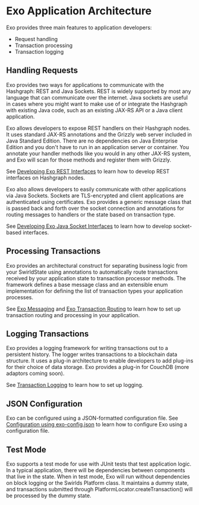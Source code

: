 Exo Application Architecture
============================
Exo provides three main features to application developers:
* Request handling
* Transaction processing
* Transaction logging

## Handling Requests
Exo provides two ways for applications to communicate with the Hashgraph:  REST and Java Sockets.  REST is widely supported by most any language that can communicate over the internet.  Java sockets are useful in cases where you might want to make use of or integrate the Hashgraph with existing Java code, such as an existing JAX-RS API or a Java client application.

Exo allows developers to expose REST handlers on their Hashgraph nodes.  It uses standard JAX-RS annotations and the Grizzly web server included in Java Standard Edition.  There are no dependencies on Java Enterprise Edition and you don't have to run in an application server or container.  You annotate your handler methods like you would in any other JAX-RS system, and Exo will scan for those methods and register them with Grizzly.

See [Developing Exo REST Interfaces](REST.md) to learn how to develop REST interfaces on Hashgraph nodes.

Exo also allows developers to easily communicate with other applications via Java Sockets.  Sockets are TLS-encrypted and client applications are authenticated using certificates.  Exo provides a generic message class that is passed back and forth over the socket connection and annotations for routing messages to handlers or the state based on transaction type.

See [Developing Exo Java Socket Interfaces](JavaSockets.md) to learn how to develop socket-based interfaces.

## Processing Transactions
Exo provides an architectural construct for separating business logic from your SwirldState using annotations to automatically route transactions received by your application state to transaction processor methods.  The framework defines a base message class and an extensible enum implementation for defining the list of transaction types your application processes.

See [Exo Messaging](Messaging.md) and [Exo Transaction Routing](TransactionRouting.md) to learn how to set up transaction routing and processing in your application.

## Logging Transactions
Exo provides a logging framework for writing transactions out to a persistent history.  The logger writes transactions to a blockchain data structure.  It uses a plug-in architecture to enable developers to add plug-ins for their choice of data storage.  Exo provides a plug-in for CouchDB (more adaptors coming soon).

See [Transaction Logging](TransactionLogging.md) to learn how to set up logging. 

## JSON Configuration
Exo can be configured using a JSON-formatted configuration file.  See [Configuration using exo-config.json](JSONConfig.md) to learn how to configure Exo using a configuration file.

## Test Mode
Exo supports a test mode for use with JUnit tests that test application logic.  In a typical application, there will be dependencies between components that live in the state.  When in test mode, Exo will run without dependencies on block logging or the Swirlds Platform class.  It maintains a dummy state, and transactions submitted through PlatformLocator.createTransaction() will be processed by the dummy state.
